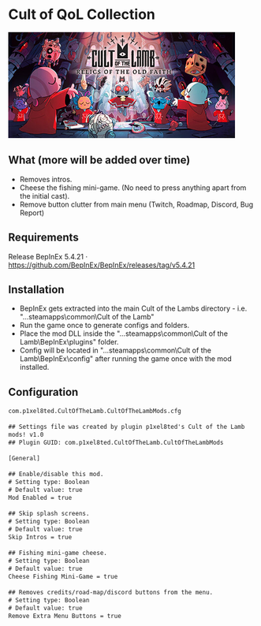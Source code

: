# Cult of QoL Collection
![Game Logo](header.jpg)<br>

## What (more will be added over time)

- Removes intros.
- Cheese the fishing mini-game. (No need to press anything apart from the initial cast).
- Remove button clutter from main menu (Twitch, Roadmap, Discord, Bug Report)

## Requirements

Release BepInEx 5.4.21 · https://github.com/BepInEx/BepInEx/releases/tag/v5.4.21

## Installation

- BepInEx gets extracted into the main Cult of the Lambs directory - i.e.  "...steamapps\common\Cult of the Lamb\"
- Run the game once to generate configs and folders.
- Place the mod DLL inside the "...steamapps\common\Cult of the Lamb\BepInEx\plugins" folder.
- Config will be located in "...steamapps\common\Cult of the Lamb\BepInEx\config" after running the game once with the mod installed.

## Configuration
```
com.p1xel8ted.CultOfTheLamb.CultOfTheLambMods.cfg

## Settings file was created by plugin p1xel8ted's Cult of the Lamb mods! v1.0
## Plugin GUID: com.p1xel8ted.CultOfTheLamb.CultOfTheLambMods

[General]

## Enable/disable this mod.
# Setting type: Boolean
# Default value: true
Mod Enabled = true

## Skip splash screens.
# Setting type: Boolean
# Default value: true
Skip Intros = true

## Fishing mini-game cheese.
# Setting type: Boolean
# Default value: true
Cheese Fishing Mini-Game = true

## Removes credits/road-map/discord buttons from the menu.
# Setting type: Boolean
# Default value: true
Remove Extra Menu Buttons = true
```
